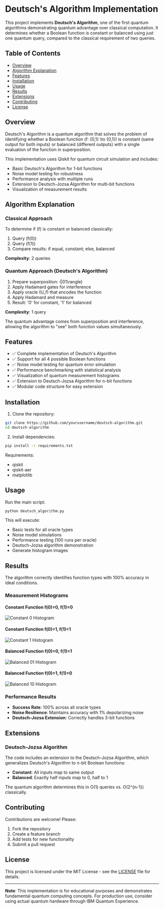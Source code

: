 # Deutsch's Algorithm Implementation

This project implements **Deutsch's Algorithm**, one of the first quantum algorithms demonstrating quantum advantage over classical computation. It determines whether a Boolean function is constant or balanced using just one quantum query, compared to the classical requirement of two queries.

## Table of Contents

- [Overview](#overview)
- [Algorithm Explanation](#algorithm-explanation)
- [Features](#features)
- [Installation](#installation)
- [Usage](#usage)
- [Results](#results)
- [Extensions](#extensions)
- [Contributing](#contributing)
- [License](#license)

## Overview

Deutsch's Algorithm is a quantum algorithm that solves the problem of identifying whether a Boolean function \(f: \{0,1\} \to \{0,1\}\) is constant (same output for both inputs) or balanced (different outputs) with a single evaluation of the function in superposition.

This implementation uses Qiskit for quantum circuit simulation and includes:
- Basic Deutsch's Algorithm for 1-bit functions
- Noise model testing for robustness
- Performance analysis with multiple runs
- Extension to Deutsch-Jozsa Algorithm for multi-bit functions
- Visualization of measurement results

## Algorithm Explanation

### Classical Approach
To determine if \(f\) is constant or balanced classically:
1. Query \(f(0)\)
2. Query \(f(1)\)
3. Compare results: if equal, constant; else, balanced

**Complexity**: 2 queries

### Quantum Approach (Deutsch's Algorithm)
1. Prepare superposition: \(|01\rangle\)
2. Apply Hadamard gates for interference
3. Apply oracle \(U_f\) that encodes the function
4. Apply Hadamard and measure
5. Result: '0' for constant, '1' for balanced

**Complexity**: 1 query

The quantum advantage comes from superposition and interference, allowing the algorithm to "see" both function values simultaneously.

## Features

- ✅ Complete implementation of Deutsch's Algorithm
- ✅ Support for all 4 possible Boolean functions
- ✅ Noise model testing for quantum error simulation
- ✅ Performance benchmarking with statistical analysis
- ✅ Visualization of quantum measurement histograms
- ✅ Extension to Deutsch-Jozsa Algorithm for n-bit functions
- ✅ Modular code structure for easy extension

## Installation

1. Clone the repository:
```bash
git clone https://github.com/yourusername/deutsch-algorithm.git
cd deutsch-algorithm
```

2. Install dependencies:
```bash
pip install -r requirements.txt
```

Requirements:
- qiskit
- qiskit-aer
- matplotlib

## Usage

Run the main script:
```bash
python deutsch_algorithm.py
```

This will execute:
- Basic tests for all oracle types
- Noise model simulations
- Performance testing (100 runs per oracle)
- Deutsch-Jozsa algorithm demonstration
- Generate histogram images

## Results

The algorithm correctly identifies function types with 100% accuracy in ideal conditions.

### Measurement Histograms

#### Constant Function f(0)=0, f(1)=0
![Constant 0 Histogram](constant_0_histogram.png)

#### Constant Function f(0)=1, f(1)=1
![Constant 1 Histogram](constant_1_histogram.png)

#### Balanced Function f(0)=0, f(1)=1
![Balanced 01 Histogram](balanced_01_histogram.png)

#### Balanced Function f(0)=1, f(1)=0
![Balanced 10 Histogram](balanced_10_histogram.png)

### Performance Results

- **Success Rate**: 100% across all oracle types
- **Noise Resilience**: Maintains accuracy with 1% depolarizing noise
- **Deutsch-Jozsa Extension**: Correctly handles 3-bit functions

## Extensions

### Deutsch-Jozsa Algorithm

The code includes an extension to the Deutsch-Jozsa Algorithm, which generalizes Deutsch's Algorithm to n-bit Boolean functions:

- **Constant**: All inputs map to same output
- **Balanced**: Exactly half inputs map to 0, half to 1

The quantum algorithm determines this in O(1) queries vs. O(2^{n-1}) classically.

## Contributing

Contributions are welcome! Please:

1. Fork the repository
2. Create a feature branch
3. Add tests for new functionality
4. Submit a pull request

## License

This project is licensed under the MIT License - see the [LICENSE](LICENSE) file for details.

---

**Note**: This implementation is for educational purposes and demonstrates fundamental quantum computing concepts. For production use, consider using actual quantum hardware through IBM Quantum Experience.
